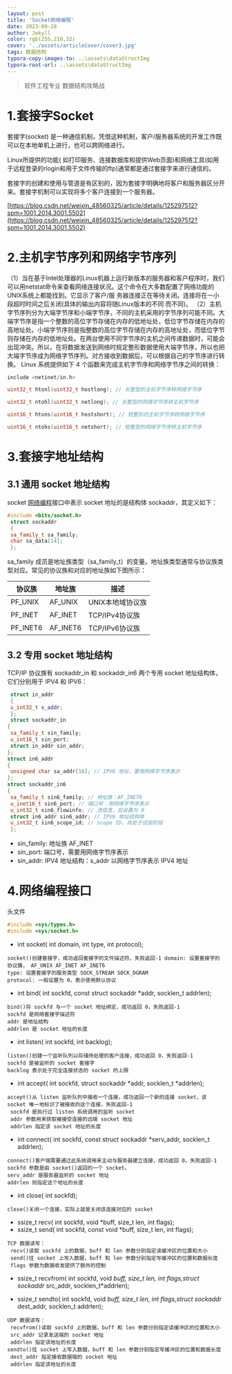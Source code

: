 ```yaml
---
layout: post
title: 'Socket网络编程'
date: 2023-09-28
author: Jekyll
color: rgb(255,210,32)
cover: '../assets/articleCover/cover3.jpg'
tags: 数据结构
typora-copy-images-to: ..\assets\dataStructImg
typora-root-url: ..\assets\dataStructImg
---
```


> 软件工程专业 数据结构攻略战



# 1.套接字Socket

套接字(socket) 是一种通信机制，凭借这种机制，客户/服务器系统的开发工作既可以在本地单机上进行，也可以跨网络进行。

Linux所提供的功能( 如打印服务、连接数据库和提供Web页面)和网络工具(如用于远程登录的rlogin和用于文件传输的ftp)通常都是通过套接字来进行通信的。

套接字的创建和使用与管道是有区别的，因为套接字明确地将客户和服务器区分开来。套接字机制可以实现将多个客户连接到一个服务器。

[https://blog.csdn.net/weixin_48560325/article/details/125297512?spm=1001.2014.3001.5502](https://blog.csdn.net/weixin_48560325/article/details/125297512?spm=1001.2014.3001.5502)



# 2.主机字节序列和网络字节序列

（1）当在基于Intel处理器的Linux机器上运行新版本的服务器和客户程序时，我们可以用netstat命令来查看网络连接状况。这个命令在大多数配置了网络功能的UNIX系统上都能找到。它显示了客户/服
务器连接正在等待关闭。连接将在一小段超时时间之后关闭(具体的输出内容将随Linux版本的不同
而不同)。
（2）主机字节序列分为大端字节序和小端字节序，不同的主机采用的字节序列可能不同。大端字节序是指一个整数的高位字节存储在内存的低地址处，低位字节存储在内存的高地址处。小端字节序则是指整数的高位字节存储在内存的高地址处，而低位字节则存储在内存的低地址处。在两台使用不同字节序的主机之间传递数据时，可能会出现冲突。所以，在将数据发送到网络时规定整形数据使用大端字节序，所以也把大端字节序成为网络字节序列。对方接收到数据后，可以根据自己的字节序进行转换。
Linux 系统提供如下 4 个函数来完成主机字节序和网络字节序之间的转换：

```c++
include <netinet/in.h>

uint32_t htonl(uint32_t hostlong); // 长整型的主机字节序转网络字节序

uint32_t ntohl(uint32_t netlong); // 长整型的网络字节序转主机字节序

uint16_t htons(uint16_t hostshort); // 短整形的主机字节序转网络字节序

uint16_t ntohs(uint16_t netshort); // 短整型的网络字节序转主机字节序

```



# 3.套接字地址结构

## 3.1 通用 socket 地址结构

socket [网络编程](https://so.csdn.net/so/search?q=网络编程&spm=1001.2101.3001.7020)接口中表示 socket 地址的是结构体 sockaddr，其定义如下：

```c++
#include <bits/socket.h>
 struct sockaddr
 {
 sa_family_t sa_family;
 char sa_data[14];
 };
```

sa_family 成员是地址族类型（sa_family_t）的变量。地址族类型通常与协议族类型对应。常见的协议族和对应的地址族如下图所示：

| 协议族   | 地址族   | 描述             |
| -------- | -------- | ---------------- |
| PF_UNIX  | AF_UNIX  | UNIX本地域协议族 |
| PF_INET  | AF_INET  | TCP/IPv4协议族   |
| PF_INET6 | AF_INET6 | TCP/IPv6协议族   |



## 3.2 专用 socket 地址结构

TCP/IP 协议族有 sockaddr_in 和 sockaddr_in6 两个专用 socket 地址结构体，它们分别用于 IPV4 和 IPV6：

```c++
 struct in_addr
 {
 u_int32_t s_addr;
 };
 struct sockaddr_in
{
 sa_family_t sin_family;
 u_int16_t sin_port;
 struct in_addr sin_addr;
};
struct in6_addr
{
 unsigned char sa_addr[16]; // IPV6 地址，要用网络字节序表示
};
struct sockaddr_in6
{
 sa_family_t sin6_family; // 地址族：AF_INET6
 u_inet16_t sin6_port; // 端口号：用网络字节序表示
 u_int32_t sin6_flowinfo; // 流信息，应设置为 0
 struct in6_addr sin6_addr; // IPV6 地址结构体
 u_int32_t sin6_scope_id; // scope ID，尚处于试验阶段
 };

```

- sin_family: 地址族 AF_INET
- sin_port: 端口号，需要用网络字节序表示
- sin_addr: IPV4 地址结构：s_addr 以网络字节序表示 IPV4 地址





# 4.网络编程接口

头文件

```c++
#include <sys/types.h>
#include <sys/socket.h>
```

- int socket( int domain, int type, int protocol);

```
socket()创建套接字，成功返回套接字的文件描述符，失败返回-1 domain: 设置套接字的协议簇， AF_UNIX AF_INET AF_INET6
type: 设置套接字的服务类型 SOCK_STREAM SOCK_DGRAM
protocol: 一般设置为 0，表示使用默认协议
```

- int bind( int sockfd, const struct sockaddr *addr, socklen_t
  addrlen);

```
bind()将 sockfd 与一个 socket 地址绑定，成功返回 0，失败返回-1
sockfd 是网络套接字描述符
addr 是地址结构
addrlen 是 socket 地址的长度
```

- int listen( int sockfd, int backlog);

```
listen()创建一个监听队列以存储待处理的客户连接，成功返回 0，失败返回-1
sockfd 是被监听的 socket 套接字
backlog 表示处于完全连接状态的 socket 的上限
```

- int accept( int sockfd, struct sockaddr *addr, socklen_t *addrlen);

```
accept()从 listen 监听队列中接收一个连接，成功返回一个新的连接 socket，该 socket 唯一地标识了被接收的这个连接，失败返回-1
 sockfd 是执行过 listen 系统调用的监听 socket
 addr 参数用来获取被接受连接的远端 socket 地址
 addrlen 指定该 socket 地址的长度
```

- int connect( int sockfd, const struct sockaddr *serv_addr, socklen_t
  addrlen);

```
connect()客户端需要通过此系统调用来主动与服务器建立连接，成功返回 0，失败返回-1
sockfd 参数是由 socket()返回的一个 socket。
serv_addr 是服务器监听的 socket 地址
addrlen 则指定这个地址的长度
```

- int close( int sockfd);

```
close()关闭一个连接，实际上就是关闭该连接对应的 socket
```

- ssize_t recv( int sockfd, void *buff, size_t len, int flags);
- ssize_t send( int sockfd, const void *buff, size_t len, int flags);

```
TCP 数据读写：
 recv()读取 sockfd 上的数据，buff 和 len 参数分别指定读缓冲区的位置和大小
 send()往 socket 上写入数据，buff 和 len 参数分别指定写缓冲区的位置和数据长度
 flags 参数为数据收发提供了额外的控制
```

- ssize_t recvfrom( int sockfd, void *buff, size_t len, int
  flags,struct sockaddr* src_addr, socklen_t*addrlen);

- ssize_t sendto( int sockfd, void *buff, size_t len, int flags,struct
  sockaddr* dest_addr, socklen_t addrlen);

```
UDP 数据读写：
 recvfrom()读取 sockfd 上的数据，buff 和 len 参数分别指定读缓冲区的位置和大小
 src_addr 记录发送端的 socket 地址
 addrlen 指定该地址的长度
sendto()往 socket 上写入数据，buff 和 len 参数分别指定写缓冲区的位置和数据长度
 dest_addr 指定接收数据端的 socket 地址
 addrlen 指定该地址的长度
```

